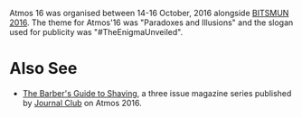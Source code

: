 <!-- TITLE: Atmos 2016 -->
<!-- SUBTITLE: Atmos 2016 is the 5th edition of BITS Hyderabad's techno-management fest.  -->

Atmos 16 was organised between 14-16 October, 2016 alongside [BITSMUN 2016](/fests/bitsmun/2016). The theme for Atmos'16 was "Paradoxes and Illusions" and the slogan used for publicity was "#TheEnigmaUnveiled".

# Also See
- [The Barber's Guide to Shaving](/news/fests/atmos-16), a three issue magazine series published by [Journal Club](/orgs/jc) on Atmos 2016. 